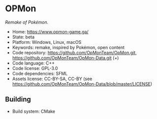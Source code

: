 # OPMon

_Remake of Pokémon._

- Home: https://www.opmon-game.ga/
- State: beta
- Platform: Windows, Linux, macOS
- Keywords: remake, inspired by Pokémon, open content
- Code repository: https://github.com/OpMonTeam/OpMon.git, https://github.com/OpMonTeam/OpMon-Data.git (+)
- Code language: C++
- Code license: GPL-3.0
- Code dependencies: SFML
- Assets license: CC-BY-SA, CC-BY (see https://github.com/OpMonTeam/OpMon-Data/blob/master/LICENSE)

## Building

- Build system: CMake
